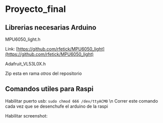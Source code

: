 # Proyecto_final

## Librerias necesarias Arduino

MPU6050_light.h

Link: [https://github.com/rfetick/MPU6050_light](https://github.com/rfetick/MPU6050_light)

Adafruit_VL53L0X.h

Zip esta en rama _otros_ del repositorio

## Comandos utiles para Raspi

Habilitar puerto usb: `sudo chmod 666 /dev/ttyACM0` \n
Correr este comando cada vez que se desenchufe el arduino de la raspi

Habilitar screenshot:




